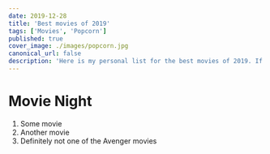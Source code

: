 ```yaml
---
date: 2019-12-28
title: 'Best movies of 2019'
tags: ['Movies', 'Popcorn']
published: true
cover_image: ./images/popcorn.jpg
canonical_url: false
description: 'Here is my personal list for the best movies of 2019. If you are planning your next movie night, then dont look further than this list. Grab your popcorn, choose one of the movies and thank me later.'
---
```


# Movie Night

1. Some movie
2. Another movie
3. Definitely not one of the Avenger movies
